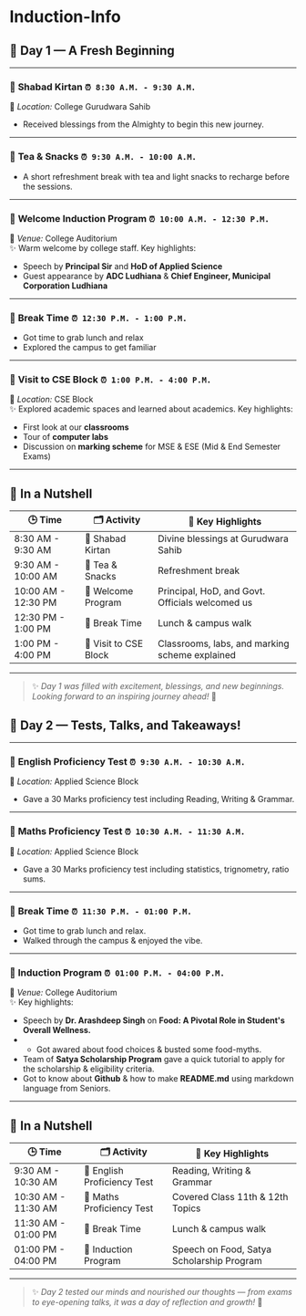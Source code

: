 # Induction-Info
 
## 📅 Day 1 — A Fresh Beginning

---

### 🔶 **Shabad Kirtan** `⏰ 8:30 A.M. - 9:30 A.M.`  
📍 *Location:* College Gurudwara Sahib  
- Received blessings from the Almighty to begin this new journey.

---

### 🔶 **Tea & Snacks** `⏰ 9:30 A.M. - 10:00 A.M.`  
- A short refreshment break with tea and light snacks to recharge before the sessions.

---

### 🔶 **Welcome Induction Program** `⏰ 10:00 A.M. - 12:30 P.M.`  
📍 *Venue:* College Auditorium  
✨ Warm welcome by college staff. Key highlights:  
-  Speech by **Principal Sir** and **HoD of Applied Science**  
-  Guest appearance by **ADC Ludhiana** & **Chief Engineer, Municipal Corporation Ludhiana**

---

### 🔶 **Break Time** `⏰ 12:30 P.M. - 1:00 P.M.`  
- Got time to grab lunch and relax  
- Explored the campus to get familiar

---

### 🔶 **Visit to CSE Block** `⏰ 1:00 P.M. - 4:00 P.M.`  
📍 *Location:* CSE Block  
✨ Explored academic spaces and learned about academics. Key highlights:
- First look at our **classrooms**  
- Tour of **computer labs**  
- Discussion on **marking scheme** for MSE & ESE (Mid & End Semester Exams)

---

## 🧾 In a Nutshell

| 🕒 Time | 🗂️ Activity | 📌 Key Highlights |
|----------------------|-------------------------|--------------------------------------------------|
| 8:30 AM - 9:30 AM    | 🔶  Shabad Kirtan        | Divine blessings at Gurudwara Sahib             |
| 9:30 AM - 10:00 AM   | 🔶  Tea & Snacks         | Refreshment break                               |
| 10:00 AM - 12:30 PM  | 🔶  Welcome Program      | Principal, HoD, and Govt. Officials welcomed us |
| 12:30 PM - 1:00 PM   | 🔶  Break Time           | Lunch & campus walk                             |
| 1:00 PM - 4:00 PM    | 🔶  Visit to CSE Block   | Classrooms, labs, and marking scheme explained  |

---

> ✨ *Day 1 was filled with excitement, blessings, and new beginnings. Looking forward to an inspiring journey ahead!* 🚀


## 📅 Day 2 — Tests, Talks, and Takeaways!

---

### 🔶 **English Proficiency Test** `⏰ 9:30 A.M. - 10:30 A.M.`  
📍 *Location:* Applied Science Block   
- Gave a 30 Marks proficiency test including Reading, Writing & Grammar.

---

### 🔶 **Maths Proficiency Test** `⏰ 10:30 A.M. - 11:30 A.M.`  
📍 *Location:* Applied Science Block  
- Gave a 30 Marks proficiency test including statistics, trignometry, ratio sums.

---

### 🔶 **Break Time** `⏰ 11:30 P.M. - 01:00 P.M.`  
- Got time to grab lunch and relax.  
- Walked through the campus & enjoyed the vibe.

---

### 🔶 **Induction Program** `⏰ 01:00 P.M. - 04:00 P.M.`  
📍 *Venue:* College Auditorium  
✨ Key highlights:  
-  Speech by **Dr. Arashdeep Singh** on **Food: A Pivotal Role in Student's Overall Wellness.**
- -  Got awared about food choices & busted some food-myths. 
-  Team of **Satya Scholarship Program** gave a quick tutorial to apply for the scholarship & eligibility criteria.
- Got to know about **Github** & how to make **README.md** using markdown language from Seniors.

---

## 🧾 In a Nutshell

| 🕒 Time | 🗂️ Activity | 📌 Key Highlights |
|----------------------|-------------------------|-----------------------------------------------|
| 9:30 AM - 10:30 AM  | 🔶  English Proficiency Test | Reading, Writing & Grammar                |
| 10:30 AM - 11:30 AM | 🔶 Maths Proficiency Test    | Covered Class 11th & 12th Topics          |
| 11:30 AM - 01:00 PM | 🔶  Break Time               | Lunch & campus walk                       |
| 01:00 PM - 04:00 PM | 🔶 Induction Program         | Speech on Food, Satya Scholarship Program |

---

> ✨ *Day 2 tested our minds and nourished our thoughts — from exams to eye-opening talks, it was a day of reflection and growth!* 🚀
